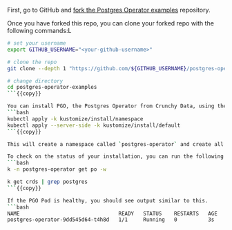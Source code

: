 First, go to GitHub and [fork the Postgres Operator examples](https://github.com/CrunchyData/postgres-operator-examples/fork) repository.

Once you have forked this repo, you can clone your forked repo with the following commands:L
```bash
# set your username
export GITHUB_USERNAME="<your-github-username>"

# clone the repo
git clone --depth 1 "https://github.com/${GITHUB_USERNAME}/postgres-operator-examples.git"

# change directory 
cd postgres-operator-examples
```{{copy}}

You can install PGO, the Postgres Operator from Crunchy Data, using the following command.
```bash
kubectl apply -k kustomize/install/namespace
kubectl apply --server-side -k kustomize/install/default
```{{copy}}

This will create a namespace called `postgres-operator` and create all of the objects required to deploy PGO.

To check on the status of your installation, you can run the following command.
```bash
k -n postgres-operator get po -w

k get crds | grep postgres
```{{copy}}

If the PGO Pod is healthy, you should see output similar to this.
```bash
NAME                                READY   STATUS    RESTARTS   AGE
postgres-operator-9dd545d64-t4h8d   1/1     Running   0          3s
```
